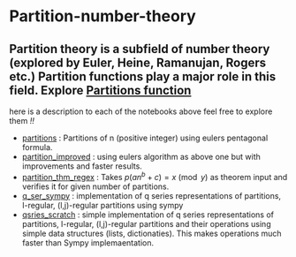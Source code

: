 # Partition-number-theory
Partition theory is a subfield of number theory (explored by Euler, Heine, Ramanujan, Rogers etc.)
Partition functions play a major role in this field.
Explore [Partitions function](https://en.wikipedia.org/wiki/Partition_function_(number_theory))
---
here is a description to each of the notebooks above feel free to explore them *!!* 
+ [partitions](https://github.com/Yn37git/Partition-number-theory/blob/main/partitions.ipynb) : Partitions of n (positive integer) using eulers pentagonal formula.
+ [partition_improved](https://github.com/Yn37git/Partition-number-theory/blob/main/partition_improved.ipynb) : using eulers algorithm as above one but with improvements and faster results.
+ [partition_thm_regex](https://github.com/Yn37git/Partition-number-theory/blob/main/partition_thm_regex.ipynb) : Takes $p(an^b+c)  = x \pmod{y}$ as theorem input and verifies it for given number of partitions. 
+ [q_ser_sympy](https://github.com/Yn37git/Partition-number-theory/blob/main/q_ser_sympy.ipynb) : implementation of q series representations of partitions, l-regular, 
                (l,j)-regular partitions using sympy
+ [qsries_scratch](https://github.com/Yn37git/Partition-number-theory/blob/main/qsries_scratch.ipynb) : simple implementation of q series representations of partitions, l-regular, 
                (l,j)-regular partitions and their operations using simple data structures (lists, dictionaties). This makes operations much faster than Sympy implemaentation.
